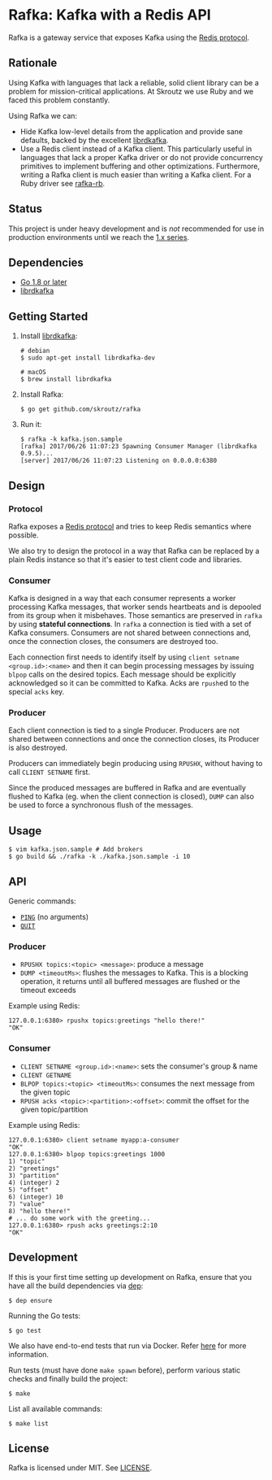Rafka: Kafka with a Redis API
==============================

Rafka is a gateway service that exposes Kafka using the [Redis protocol](https://redis.io/topics/protocol).





Rationale
-------------------------------------------------------------------------------
Using Kafka with languages that lack a reliable, solid client library can be a
problem for mission-critical applications. At Skroutz we use Ruby and we faced
this problem constantly.

Using Rafka we can:

- Hide Kafka low-level details from the application and provide sane defaults,
  backed by the excellent [librdkafka](https://github.com/edenhill/librdkafka).
- Use a Redis client instead of a Kafka client. This particularly useful
  in languages that lack a proper Kafka driver or do not provide
  concurrency primitives to implement buffering and other optimizations. Furthermore,
  writing a Rafka client is much easier than writing a Kafka client. For a
  Ruby driver see [rafka-rb](https://github.com/skroutz/rafka-rb).




Status
-------------------------------------------------------------------------------
This project is under heavy development and is _not_ recommended for
use in production environments until we reach the [1.x series](https://github.com/skroutz/rafka/milestone/1).




Dependencies
-------------------------------------------------------------------------------
- [Go 1.8 or later](https://golang.org/)
- [librdkafka](https://github.com/edenhill/librdkafka)



Getting Started
------------

1. Install [librdkafka](https://github.com/edenhill/librdkafka):
   ```shell
   # debian
   $ sudo apt-get install librdkafka-dev

   # macOS
   $ brew install librdkafka
   ```
2. Install Rafka:
   ```shell
   $ go get github.com/skroutz/rafka
   ```
3. Run it:
   ```shell
   $ rafka -k kafka.json.sample
   [rafka] 2017/06/26 11:07:23 Spawning Consumer Manager (librdkafka 0.9.5)...
   [server] 2017/06/26 11:07:23 Listening on 0.0.0.0:6380
   ```



Design
-------------------------------------------------------------------------------

### Protocol
Rafka exposes a [Redis protocol](https://redis.io/topics/protocol) and tries to
keep Redis semantics where possible.

We also try to design the protocol in a way that Rafka can be
replaced by a plain Redis instance so that it's easier to test client code and
libraries.





### Consumer
Kafka is designed in a way that each consumer represents a worker processing
Kafka messages, that worker sends heartbeats and is depooled from its group
when it misbehaves. Those semantics are preserved in `rafka` by using
**stateful connections**. In `rafka` a connection is tied with a set of Kafka
consumers.  Consumers are not shared between connections and, once the
connection closes, the consumers are destroyed too.

Each connection first needs to identify itself by using `client setname
<group.id>:<name>` and then it can begin processing messages by issuing `blpop`
calls on the desired topics. Each message should be explicitly acknowledged
so it can be committed to Kafka. Acks are `rpush`ed to the special `acks` key.




### Producer
Each client connection is tied to a single Producer.
Producers are not shared between connections and once the connection closes, its
Producer is also destroyed.

Producers can immediately begin producing using `RPUSHX`, without having to call
`CLIENT SETNAME` first.

Since the produced messages are buffered in Rafka and are eventually flushed
to Kafka (eg. when the client connection is closed), `DUMP` can also be used to
force a synchronous flush of the messages.


Usage
-------------------------------------------------------------------------------

```shell
$ vim kafka.json.sample # Add brokers
$ go build && ./rafka -k ./kafka.json.sample -i 10
```


API
------------------------------------------------------------------------------
Generic commands:

- [`PING`](https://redis.io/commands/ping) (no arguments)
- [`QUIT`](https://redis.io/commands/quit)






### Producer
- `RPUSHX topics:<topic> <message>`: produce a message
- `DUMP <timeoutMs>`: flushes the messages to Kafka. This is a blocking operation, it returns until all buffered messages are flushed or the timeout exceeds

Example using Redis:
```
127.0.0.1:6380> rpushx topics:greetings "hello there!"
"OK"
```





### Consumer
- `CLIENT SETNAME <group.id>:<name>`: sets the consumer's group & name
- `CLIENT GETNAME`
- `BLPOP topics:<topic> <timeoutMs>`: consumes the next message from the given topic
- `RPUSH acks <topic>:<partition>:<offset>`: commit the offset for the given topic/partition

Example using Redis:
```
127.0.0.1:6380> client setname myapp:a-consumer
"OK"
127.0.0.1:6380> blpop topics:greetings 1000
1) "topic"
2) "greetings"
3) "partition"
4) (integer) 2
5) "offset"
6) (integer) 10
7) "value"
8) "hello there!"
# ... do some work with the greeting...
127.0.0.1:6380> rpush acks greetings:2:10
"OK"
```







Development
-------------------------------------------------------------------------------


If this is your first time setting up development on Rafka, ensure that you
have all the build dependencies via [dep](https://github.com/golang/dep):

```shell
$ dep ensure
```


Running the Go tests:
```shell
$ go test
```

We also have end-to-end tests that run via Docker. Refer
[here](test/README.md) for more information.


Run tests (must have done `make spawn` before), perform various static checks
and finally build the project:
```shell
$ make
```

List all available commands:
```shell
$ make list
```










License
-------------------------------------------------------------------------------
Rafka is licensed under MIT. See [LICENSE](LICENSE).

